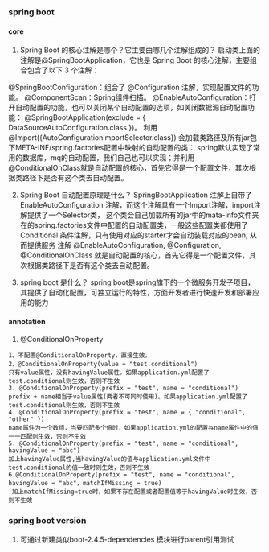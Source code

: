 ### spring boot

#### core

1. Spring Boot 的核心注解是哪个？它主要由哪几个注解组成的？ 启动类上面的注解是@SpringBootApplication，它也是 Spring Boot 的核心注解，主要组合包含了以下 3 个注解：

@SpringBootConfiguration：组合了 @Configuration 注解，实现配置文件的功能。 @ComponentScan：Spring组件扫描。
@EnableAutoConfiguration：打开自动配置的功能，也可以关闭某个自动配置的选项，如关闭数据源自动配置功能： @SpringBootApplication(exclude = {
DataSourceAutoConfiguration.class })。 利用@Import({AutoConfigurationImportSelector.class})
会加载类路径及所有jar包下META-INF/spring.factories配置中映射的自动配置的类：
spring默认实现了常用的数据库，mq的自动配置，我们自己也可以实现；并利用@ConditionalOnClass就是自动配置的核心，首先它得是一个配置文件，其次根据类路径下是否有这个类去自动配置。

2. Spring Boot 自动配置原理是什么？ SpringBootApplication 注解上自带了EnableAutoConfiguration
   注解，而这个注解具有一个Import注解，import注解提供了一个Selector类，
   这个类会自己加载所有的jar中的mata-info文件夹在的spring.factories文件中配置的自动配置类，一般这些配置类都使用了Conditional 条件注解，只有使用对应的starter才会自动装载对应的bean,
   从而提供服务 注解 @EnableAutoConfiguration, @Configuration, @ConditionalOnClass 就是自动配置的核心，首先它得是一个配置文件，其次根据类路径下是否有这个类去自动配置。

3. spring boot 是什么？ spring boot是spring旗下的一个微服务开发子项目，其提供了自动化配置，可独立运行的特性，方面开发者进行快速开发和部署应用的能力

#### annotation

1. @ConditionalOnProperty

``` 
1、不配置@ConditionalOnProperty，直接生效。
2、@ConditionalOnProperty(value = "test.conditional")
只有value属性，没有havingValue属性。如果application.yml配置了test.conditional则生效，否则不生效
3. @ConditionalOnProperty(prefix = "test", name = "conditional")
prefix + name相当于value属性(两者不可同时使用)。如果application.yml配置了test.conditional则生效，否则不生效
4. @ConditionalOnProperty(prefix = "test", name = { "conditional", "other" })
name属性为一个数组，当要匹配多个值时，如果application.yml的配置与name属性中的值一一匹配则生效，否则不生效
5. @ConditionalOnProperty(prefix = "test", name = "conditional", havingValue = "abc")
加上havingValue属性,当havingValue的值与application.yml文件中test.conditional的值一致时则生效，否则不生效
6.@ConditionalOnProperty(prefix = "test", name = "conditional",  havingValue = "abc"，matchIfMissing = true)
 加上matchIfMissing=true时，如果不存在配置或者配置值等于havingValue时生效，否则不生效
```

### spring boot version

1. 可通过新建类似boot-2.4.5-dependencies 模块进行parent引用测试